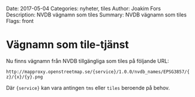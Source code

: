 Date: 2017-05-04
Categories: nyheter, tiles
Author: Joakim Fors
Description: NVDB vägnamn som tiles
Summary: NVDB vägnamn som tiles
Flags: front


# Vägnamn som tile-tjänst

Nu finns vägnamn från NVDB tillgängliga som tiles på följande URL:

`http://mapproxy.openstreetmap.se/{service}/1.0.0/nvdb_names/EPSG3857/{z}/{x}/{y}.png`

Där `{service}` kan vara antingen `tms` eller `tiles` beroende på behov.



